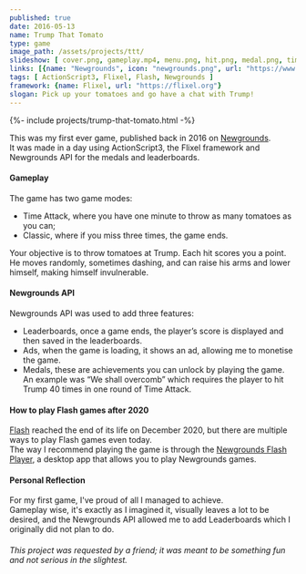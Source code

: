 ```yaml
---
published: true
date: 2016-05-13
name: Trump That Tomato
type: game
image_path: /assets/projects/ttt/
slideshow: [ cover.png, gameplay.mp4, menu.png, hit.png, medal.png, time.png, end.png, leaderboards.png, assets.png ]
links: [{name: "Newgrounds", icon: "newgrounds.png", url: "https://www.newgrounds.com/portal/view/674659"}]
tags: [ ActionScript3, Flixel, Flash, Newgrounds ]
framework: {name: Flixel, url: "https://flixel.org"}
slogan: Pick up your tomatoes and go have a chat with Trump!
---
```

{%- include projects/trump-that-tomato.html -%}

This was my first ever game, published back in 2016 on [Newgrounds](https://www.newgrounds.com/portal/view/674659).   
It was made in a day using ActionScript3, the Flixel framework and Newgrounds API for the medals and leaderboards.

#### Gameplay

The game has two game modes:
- Time Attack, where you have one minute to throw as many tomatoes as you can;
- Classic, where if you miss three times, the game ends.

Your objective is to throw tomatoes at Trump. Each hit scores you a point.   
He moves randomly, sometimes dashing, and can raise his arms and lower himself, making himself invulnerable.   

#### Newgrounds API

Newgrounds API was used to add three features:
- Leaderboards, once a game ends, the player’s score is displayed and then saved in the leaderboards.
- Ads, when the game is loading, it shows an ad, allowing me to monetise the game.
- Medals, these are achievements you can unlock by playing the game. An example was “We shall overcomb” which requires the player to hit Trump 40 times in one round of Time Attack.

#### How to play Flash games after 2020

[Flash](https://www.adobe.com/products/flashplayer/end-of-life.html) reached the end of its life on December 2020, but there are multiple ways to play Flash games even today.   
The way I recommend playing the game is through the [Newgrounds Flash Player](https://www.newgrounds.com/flash/player), a desktop app that allows you to play Newgrounds games.

#### Personal Reflection

For my first game, I've proud of all I managed to achieve.   
Gameplay wise, it's exactly as I imagined it, visually leaves a lot to be desired, and the Newgrounds API allowed me to add Leaderboards which I originally did not plan to do.

###### This project was requested by a friend; it was meant to be something fun and not serious in the slightest.